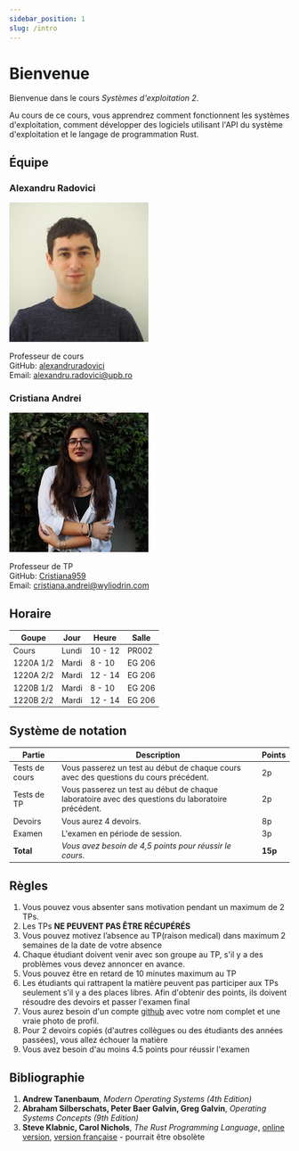 ```yaml
---
sidebar_position: 1
slug: /intro
---
```


# Bienvenue

Bienvenue dans le cours *Systèmes d'exploitation 2*.

Au cours de ce cours, vous apprendrez comment fonctionnent les systèmes d'exploitation, comment développer des logiciels utilisant l'API du système d'exploitation et le langage de programmation Rust.


## Équipe

### Alexandru Radovici
![Alexandru Radovici](images/alexandru_radovici.jpg)

Professeur de cours \
GitHub: [alexandruradovici](https://github.com/alexandruradovici) \
Email: alexandru.radovici@upb.ro

### Cristiana Andrei
![Cristiana Andrei](images/cristiana_andrei.jpg)
 
Professeur de TP \
GitHub: [Cristiana959](https://github.com/Cristiana959) \
Email: cristiana.andrei@wyliodrin.com

## Horaire

| Goupe | Jour | Heure | Salle |
|-------|------|-------|-------|
| Cours | Lundi | 10 - 12 | PR002 |
| 1220A 1/2 | Mardi | 8 - 10 | EG 206 |
| 1220A 2/2 | Mardi | 12 - 14 | EG 206 |
| 1220B 1/2 | Mardi | 8 - 10 | EG 206 |
| 1220B 2/2 | Mardi | 12 - 14 | EG 206 |

## Système de notation

| Partie | Description | Points |
|--------|-------------|--------|
| Tests de cours | Vous passerez un test au début de chaque cours avec des questions du cours précédent. | 2p |
| Tests de TP | Vous passerez un test au début de chaque laboratoire avec des questions du laboratoire précédent. | 2p |
| Devoirs | Vous aurez 4 devoirs. | 8p |
| Examen | L'examen en période de session. | 3p |
| **Total** | *Vous avez besoin de 4,5 points pour réussir le cours.* | **15p** |

## Règles

1. Vous pouvez vous absenter sans motivation pendant un maximum de 2 TPs.
2. Les TPs **NE PEUVENT PAS ÊTRE RÉCUPÉRÉS**
3. Vous pouvez motivez l’absence au TP(raison medical) dans maximum 2 semaines de la date de votre absence 
4. Chaque étudiant doivent venir avec son groupe au TP, s'il y a des problèmes vous devez annoncer en avance.
5. Vous pouvez être en retard de 10 minutes maximum au TP
6. Les étudiants qui rattrapent la matière peuvent pas participer aux TPs seulement s'il y a des places libres. Afin d'obtenir des points, ils doivent résoudre des devoirs et passer l'examen final
7. Vous aurez besoin d'un compte [github](https://www.github.com) avec votre nom complet et une vraie photo de profil.
8. Pour 2 devoirs copiés (d'autres collègues ou des étudiants des années passées), vous allez échouer la matière
9. Vous avez besoin d'au moins 4.5 points pour réussir l'examen
 
## Bibliographie

1. **Andrew Tanenbaum**, *Modern Operating Systems (4th Edition)*
2. **Abraham Silberschats, Peter Baer Galvin, Greg Galvin**, *Operating Systems Concepts (9th Edition)*
3. **Steve Klabnic, Carol Nichols**, *The Rust Programming Language*, [online version](https://doc.rust-lang.org/book/), [version française](https://jimskapt.github.io/rust-book-fr/) - pourrait être obsolète
